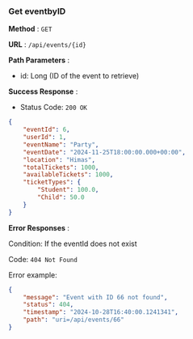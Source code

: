 ### Get eventbyID

**Method** : `GET`

**URL** : `/api/events/{id}`

**Path Parameters** : 
- id: Long (ID of the event to retrieve)

**Success Response** :

- Status Code: `200 OK`

```json
{
    "eventId": 6,
    "userId": 1,
    "eventName": "Party",
    "eventDate": "2024-11-25T18:00:00.000+00:00",
    "location": "Himas",
    "totalTickets": 1000,
    "availableTickets": 1000,
    "ticketTypes": {
        "Student": 100.0,
        "Child": 50.0
    }
}
```

**Error Responses** :

Condition: If the eventId does not exist

Code: ```404 Not Found``` 

Error example:
```json
{
    "message": "Event with ID 66 not found",
    "status": 404,
    "timestamp": "2024-10-28T16:40:00.1241341",
    "path": "uri=/api/events/66"
}
```
